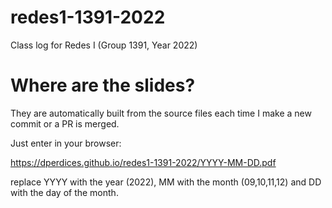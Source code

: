 # redes1-1391-2022
Class log for Redes I (Group 1391, Year 2022)

# Where are the slides?

They are automatically built from the source files each time I make a new commit or a PR is merged.

Just enter in your browser:

https://dperdices.github.io/redes1-1391-2022/YYYY-MM-DD.pdf

replace YYYY with the year (2022), MM with the month (09,10,11,12) and DD with the day of the month.

